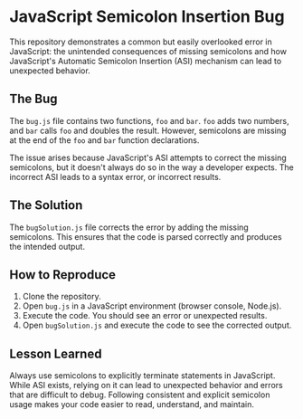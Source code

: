 # JavaScript Semicolon Insertion Bug

This repository demonstrates a common but easily overlooked error in JavaScript: the unintended consequences of missing semicolons and how JavaScript's Automatic Semicolon Insertion (ASI) mechanism can lead to unexpected behavior.

## The Bug

The `bug.js` file contains two functions, `foo` and `bar`.  `foo` adds two numbers, and `bar` calls `foo` and doubles the result.  However, semicolons are missing at the end of the `foo` and `bar` function declarations. 

The issue arises because JavaScript's ASI attempts to correct the missing semicolons, but it doesn't always do so in the way a developer expects.  The incorrect ASI leads to a syntax error, or incorrect results.

## The Solution

The `bugSolution.js` file corrects the error by adding the missing semicolons. This ensures that the code is parsed correctly and produces the intended output.

## How to Reproduce

1. Clone the repository.
2. Open `bug.js` in a JavaScript environment (browser console, Node.js).
3. Execute the code.  You should see an error or unexpected results.
4. Open `bugSolution.js` and execute the code to see the corrected output.

## Lesson Learned

Always use semicolons to explicitly terminate statements in JavaScript. While ASI exists, relying on it can lead to unexpected behavior and errors that are difficult to debug.  Following consistent and explicit semicolon usage makes your code easier to read, understand, and maintain.